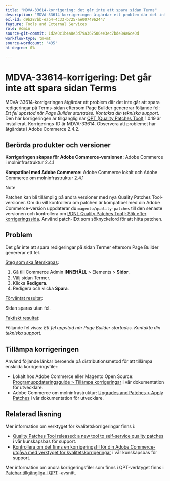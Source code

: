 ```yaml
---
title: "MDVA-33614-korrigering: det går inte att spara sidan Terms"
description: "MDVA-33614-korrigeringen åtgärdar ett problem där det inte går att spara redigeringar på Terms-sidan eftersom Page Builder genererar följande fel: *Ett fel uppstod när Page Builder startades. Kontakta din tekniska supportkontakt*. Den här korrigeringen är tillgänglig när [QPT-verktyget (Quality Patches Tool)](/help/announcements/adobe-commerce-announcements/magento-quality-patches-released-new-tool-to-self-serve-quality-patches.md) 1.0.19 är installerat. Korrigerings-ID är MDVA-33614. Observera att problemet har åtgärdats i Adobe Commerce 2.4.2."
exl-id: d9b287bb-eab4-4c33-b725-ae0074962447
feature: Tools and External Services
role: Admin
source-git-commit: 1d2e0c1b4a8e3d79a362500ee3ec7bde84a6ce0d
workflow-type: tm+mt
source-wordcount: '435'
ht-degree: 0%

---
```


# MDVA-33614-korrigering: Det går inte att spara sidan Terms

MDVA-33614-korrigeringen åtgärdar ett problem där det inte går att spara redigeringar på Terms-sidan eftersom Page Builder genererar följande fel: *Ett fel uppstod när Page Builder startades. Kontakta din tekniska support*. Den här korrigeringen är tillgänglig när [QPT (Quality Patches Tool)](/help/announcements/adobe-commerce-announcements/magento-quality-patches-released-new-tool-to-self-serve-quality-patches.md) 1.0.19 är installerat. Korrigerings-ID är MDVA-33614. Observera att problemet har åtgärdats i Adobe Commerce 2.4.2.

## Berörda produkter och versioner

**Korrigeringen skapas för Adobe Commerce-versionen:** Adobe Commerce i molninfrastruktur 2.4.1

**Kompatibel med Adobe Commerce:** Adobe Commerce lokalt och Adobe Commerce om molninfrastruktur 2.4.1

>[!NOTE]
>
>Patchen kan bli tillämplig på andra versioner med nya Quality Patches Tool-versioner. Om du vill kontrollera om patchen är kompatibel med din Adobe Commerce-version uppdaterar du `magento/quality-patches` till den senaste versionen och kontrollera om [[!DNL Quality Patches Tool]: Sök efter korrigeringssida](https://devdocs.magento.com/quality-patches/tool.html#patch-grid). Använd patch-ID:t som söknyckelord för att hitta patchen.

## Problem

Det går inte att spara redigeringar på sidan Termer eftersom Page Builder genererar ett fel.

<u>Steg som ska återskapas</u>:

1. Gå till Commerce Admin **INNEHÅLL** > Elements > **Sidor**.
1. Välj sidan Termer.
1. Klicka **Redigera**.
1. Redigera och klicka **Spara**.

<u>Förväntat resultat</u>:

Sidan sparas utan fel.

<u>Faktiskt resultat</u>:

Följande fel visas: *Ett fel uppstod när Page Builder startades. Kontakta din tekniska support*.

## Tillämpa korrigeringen

Använd följande länkar beroende på distributionsmetod för att tillämpa enskilda korrigeringsfiler:

* Lokalt hos Adobe Commerce eller Magento Open Source: [Programuppdateringsguide > Tillämpa korrigeringar](https://devdocs.magento.com/guides/v2.4/comp-mgr/patching/mqp.html) i vår dokumentation för utvecklare.
* Adobe Commerce om molninfrastruktur: [Upgrades and Patches > Apply Patches](https://devdocs.magento.com/cloud/project/project-patch.html) i vår dokumentation för utvecklare.

## Relaterad läsning

Mer information om verktyget för kvalitetskorrigeringar finns i:

* [Quality Patches Tool released: a new tool to self-service quality patches](/help/announcements/adobe-commerce-announcements/magento-quality-patches-released-new-tool-to-self-serve-quality-patches.md) i vår kunskapsbas för support.
* [Kontrollera om det finns en korrigeringsfil för din Adobe Commerce-utgåva med verktyget för kvalitetskorrigeringar](/help/support-tools/patches-available-in-qpt-tool/check-patch-for-magento-issue-with-magento-quality-patches.md) i vår kunskapsbas för support.

Mer information om andra korrigeringsfiler som finns i QPT-verktyget finns i [Patchar tillgängliga i QPT](https://support.magento.com/hc/en-us/sections/360010506631-Patches-available-in-QPT-tool-) -avsnitt.
